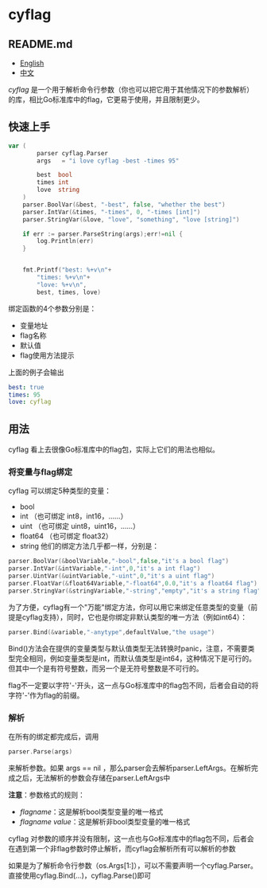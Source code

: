 # cyflag

## README.md
- [English](README.md)
- [中文](README.zh_CN.md)

*cyflag* 是一个用于解析命令行参数（你也可以把它用于其他情况下的参数解析）的库，相比Go标准库中的flag，它更易于使用，并且限制更少。

## 快速上手
```go
var (
		parser cyflag.Parser
		args   = "i love cyflag -best -times 95"

		best  bool
		times int
		love  string
	)
	parser.BoolVar(&best, "-best", false, "whether the best")
	parser.IntVar(&times, "-times", 0, "-times [int]")
	parser.StringVar(&love, "love", "something", "love [string]")

	if err := parser.ParseString(args);err!=nil {
		log.Println(err)
	}


	fmt.Printf("best: %+v\n"+
		"times: %+v\n"+
		"love: %+v\n",
		best, times, love)
```
绑定函数的4个参数分别是：
- 变量地址
- flag名称
- 默认值
- flag使用方法提示

上面的例子会输出
```yaml
best: true
times: 95
love: cyflag
```

## 用法

cyflag 看上去很像Go标准库中的flag包，实际上它们的用法也相似。

### 将变量与flag绑定
cyflag 可以绑定5种类型的变量：
- bool
- int （也可绑定 int8，int16，……）
- uint （也可绑定 uint8，uint16，……）
- float64 （也可绑定 float32）
- string
他们的绑定方法几乎都一样，分别是：
```go
parser.BoolVar(&boolVariable,"-bool",false,"it's a bool flag")
parser.IntVar(&intVariable,"-int",0,"it's a int flag")
parser.UintVar(&uintVariable,"-uint",0,"it's a uint flag")
parser.FloatVar(&float64Variable,"-float64",0.0,"it's a float64 flag")
parser.StringVar(&stringVariable,"-string","empty","it's a string flag")
```

为了方便，cyflag有一个"万能"绑定方法，你可以用它来绑定任意类型的变量（前提是cyflag支持），同时，它也是你绑定非默认类型的唯一方法（例如int64）：
```go
parser.Bind(&variable,"-anytype",defaultValue,"the usage")
```
Bind()方法会在提供的变量类型与默认值类型无法转换时panic，注意，不需要类型完全相同，例如变量类型是int，而默认值类型是int64，这种情况下是可行的。但其中一个是有符号整数，而另一个是无符号整数是不可行的。

flag不一定要以字符'-'开头，这一点与Go标准库中的flag包不同，后者会自动的将字符'-'作为flag的前缀。

### 解析
在所有的绑定都完成后，调用
```go
parser.Parse(args)
```
来解析参数。如果 args == nil ，那么parser会去解析parser.LeftArgs。在解析完成之后，无法解析的参数会存储在parser.LeftArgs中

**注意**：参数格式的规则：
- *flagname*：这是解析bool类型变量的唯一格式
- *flagname value*：这是解析非bool类型变量的唯一格式

cyflag 对参数的顺序并没有限制，这一点也与Go标准库中的flag包不同，后者会在遇到第一个非flag参数时停止解析，而cyflag会解析所有可以解析的参数

如果是为了解析命令行参数（os.Args[1:]），可以不需要声明一个cyflag.Parser。直接使用cyflag.Bind(...)，cyflag.Parse()即可